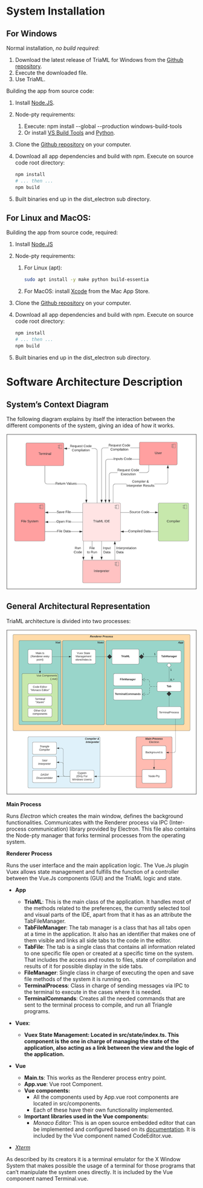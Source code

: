 # **System Installation**

## **For Windows**

Normal installation, *no build required*:

1. Download the latest release of TriaML for Windows from the [Github repository](https://github.com/Kenneth-hv/TriaML-IDE).
2. Execute the downloaded file.
3. Use TriaML.

Building the app from source code:

1. Install [Node.JS](https://nodejs.org/en/download/).
2. Node-pty requirements:
    1. Execute: npm install --global --production windows-build-tools
    2. Or install [VS Build Tools](https://visualstudio.microsoft.com/downloads/#build-tools-for-visual-studio-2017) and [Python](https://www.python.org/downloads/).
3. Clone the [Github repository](https://github.com/Kenneth-hv/TriaML-IDE) on your computer.
4. Download all app dependencies and build with npm. Execute on source code root directory:

    ```bash
    npm install
    # ... then ...
    npm build
    ```

5. Built binaries end up in the dist_electron sub directory.

## **For Linux and MacOS:**

Building the app from source code, required:

1. Install [Node.JS](https://nodejs.org/en/download/)
2. Node-pty requirements:
    1. For Linux (apt): 

        ```bash
        sudo apt install -y make python build-essentia
        ```

    2. For MacOS: install [Xcode](https://apps.apple.com/us/app/xcode/id497799835) from the Mac App Store.
3. Clone the [Github repository](https://github.com/Kenneth-hv/TriaML-IDE) on your computer.
4. Download all app dependencies and build with npm. Execute on source code root directory:

    ```bash
    npm install
    # ... then ...
    npm build
    ```

5. Built binaries end up in the dist_electron sub directory.

# **Software Architecture Description**

## **System’s Context Diagram**

The following diagram explains by itself the interaction between the different components of the system, giving an idea of how it works.

<img alt="Delta" src="https://raw.githubusercontent.com/Kenneth-hv/TriaML-IDE/main/src/assets/img/sistContextDiagram.png">


## **General Architectural Representation**

TriaML architecture is divided into two processes:

<img alt="Delta" src="https://raw.githubusercontent.com/Kenneth-hv/TriaML-IDE/main/src/assets/img/architecturalRepresentation.png">

**Main Process**

Runs *Electron* which creates the main window, defines the background functionalities. Communicates with the Renderer process via IPC (Inter-process communication) library provided by Electron. This file also contains the Node-pty manager that forks terminal processes from the operating system.

**Renderer Process**

Runs the user interface and the main application logic. The Vue.Js plugin Vuex allows state management and fulfills the function of a controller between the Vue.Js components (GUI) and the TriaML logic and state.

- **App**
    - **TriaML**: This is the main class of the application. It handles most of the methods related to the preferences, the currently selected tool and visual parts of the IDE, apart from that it has as an attribute the TabFileManager.
    - **TabFileManager**: The tab manager is a class that has all tabs open at a time in the application. It also has an identifier that makes one of them visible and links all side tabs to the code in the editor.
    - **TabFile**: The tab is a single class that contains all information related to one specific file open or created at a specific time on the system. That includes the access and routes to files, state of compilation and results of it for possible display in the side tabs.
    - **FileManager**: Single class in charge of executing the open and save file methods of the system it is running on.
    - **TerminalProcess**: Class in charge of sending messages via IPC to the terminal to execute in the cases where it is needed.
    - **TerminalCommands**: Creates all the needed commands that are sent to the terminal process to compile, and run all Triangle programs.
- **Vuex**:
    - **Vuex State Management: Located in src/state/index.ts. This component is the one in charge of managing the state of the application, also acting as a link between the view and the logic of the application.**
- **Vue**
    - **Main.ts**: This works as the Renderer process entry point.
    - **App.vue**: Vue root Component.
    - **Vue components:**
        - All the components used by App.vue root components are located in src/components.
        - Each of these have their own functionality implemented.
    - **Important libraries used in the Vue components:**
        - *Monaco Editor*: This is an open source embedded editor that can be implemented and configured based on its [documentation](https://microsoft.github.io/monaco-editor/). It is included by the Vue component named CodeEditor.vue.

- *[Xterm](https://invisible-island.net/xterm/)*

As described by its creators it is a terminal emulator for the X Window System that makes possible the usage of a terminal for those programs that can’t manipulate the system ones directly. It is included by the Vue component named Terminal.vue.